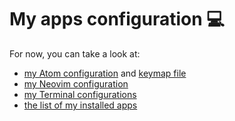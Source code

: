 # My apps configuration 💻

For now, you can take a look at:
- [my Atom configuration](Atom/Atom.md) and [keymap file](Atom/keymap.cson)
- [my Neovim configuration](Neovim/README.md)
- [my Terminal configurations](Terminal/Readme.md)
- [the list of my installed apps](MacApps.md)
